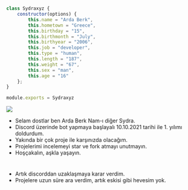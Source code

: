 #

```js
class Sydraxyz {
    constructor(options) {
        this.name = "Arda Berk",
        this.hometown = "Greece",
        this.birthday = "15",
        this.birthmonth = "July",
        this.birthyear = "2006",
        this.job = "developer",
        this.type = "human",
        this.length = "187",
        this.weight = "67",
        this.sex = "man",
        this.age = "16"
    };
}

module.exports = Sydraxyz
```
![](https://komarev.com/ghpvc/?username=sydraxyz&label=PROFILE+VIEWS)

- Selam dostlar ben Arda Berk Nam-ı diğer Sydra.
- Discord üzerinde bot yapmaya başlayalı 10.10.2021 tarihi ile 1. yılımı doldurdum.
- Yakında bir çok proje ile karşınızda olacağım.
- Projelerimi incelemeyi star ve fork atmayı unutmayın.
- Hoşçakalın, aşkla yaşayın.

#

- Artık discorddan uzaklaşmaya karar verdim.
- Projelere uzun süre ara verdim, artık eskisi gibi hevesim yok.
